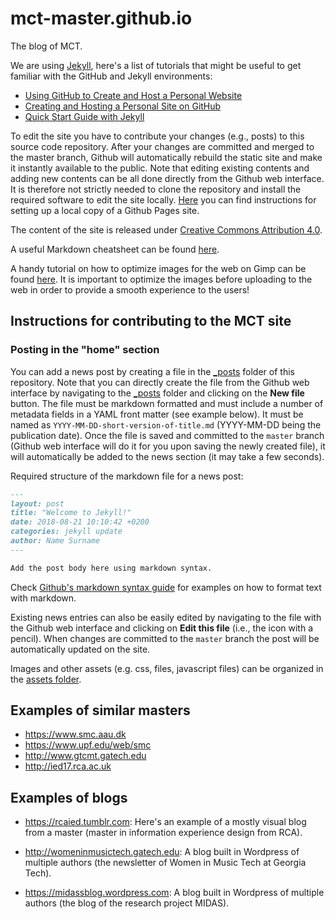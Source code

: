 # mct-master.github.io

The blog of MCT.

We are using [Jekyll](https://jekyllrb.com/), here's a list of tutorials that might be useful to get familiar with the GitHub and Jekyll environments:

* [Using GitHub to Create and Host a Personal Website](http://jmcglone.com/notes/2014/05/03/using-github-to-create-and-host-a-personal-website)
* [Creating and Hosting a Personal Site on GitHub](http://jmcglone.com/guides/github-pages/)
* [Quick Start Guide with Jekyll](https://jekyllrb.com/docs/quickstart/)

To edit the site you have to contribute your changes (e.g., posts) to this source code repository. After your changes are committed and merged to the master branch, Github will automatically rebuild the static site and make it instantly available to the public. Note that editing existing contents and adding new contents can be all done directly from the Github web interface. It is therefore not strictly needed to clone the repository and install the required software to edit the site locally. [Here](https://help.github.com/articles/setting-up-your-github-pages-site-locally-with-jekyll/) you can find instructions for setting up a local copy of a Github Pages site.

The content of the site is released under [Creative Commons Attribution 4.0](https://creativecommons.org/licenses/by/4.0/).

A useful Markdown cheatsheet can be found [here](https://github.com/adam-p/markdown-here/wiki/Markdown-Cheatsheet).

A handy tutorial on how to optimize images for the web on Gimp can be found [here](https://smallbusiness.chron.com/optimize-images-gimp-45437.html). It is important to optimize the images before uploading to the web in order to provide a smooth experience to the users!

## Instructions for contributing to the MCT site

### Posting in the "home" section

You can add a news post by creating a file in the [_posts](https://github.com/MCT-master/mct-master.github.io/tree/master/_posts) folder of this repository.
Note that you can directly create the file from the Github web interface by navigating to the [_posts](https://github.com/MCT-master/mct-master.github.io/tree/master/_posts) folder and clicking on the **New file** button.
The file must be markdown formatted and must include a number of metadata fields in a YAML front matter (see example below).
It must be named as `YYYY-MM-DD-short-version-of-title.md` (YYYY-MM-DD being the publication date).
Once the file is saved and committed to the `master` branch (Github web interface will do it for you upon saving the newly created file), it will automatically be added to the news section (it may take a few seconds).

Required structure of the markdown file for a news post:

```markdown
---
layout: post
title: "Welcome to Jekyll!"
date: 2018-08-21 10:10:42 +0200
categories: jekyll update
author: Name Surname
---

Add the post body here using markdown syntax.
```

Check [Github's markdown syntax guide](https://guides.github.com/features/mastering-markdown/) for examples on how to format text with markdown.

Existing news entries can also be easily edited by navigating to the file with the Github web interface and clicking on **Edit this file** (i.e., the icon with a pencil). When changes are committed to the `master` branch the post will be automatically updated on the site.

Images and other assets (e.g. css, files, javascript files) can be organized in the [assets folder](https://github.com/MCT-master/mct-master.github.io/tree/master/assets).

## Examples of similar masters

* https://www.smc.aau.dk
* https://www.upf.edu/web/smc
* http://www.gtcmt.gatech.edu
* http://ied17.rca.ac.uk

## Examples of blogs

* https://rcaied.tumblr.com: Here's an example of a mostly visual blog from a master (master in information experience design from RCA).

* http://womeninmusictech.gatech.edu: A blog built in Wordpress of multiple authors (the newsletter of Women in Music Tech at Georgia Tech).
* https://midassblog.wordpress.com: A blog built in Wordpress of multiple authors (the blog of the research project MIDAS).
